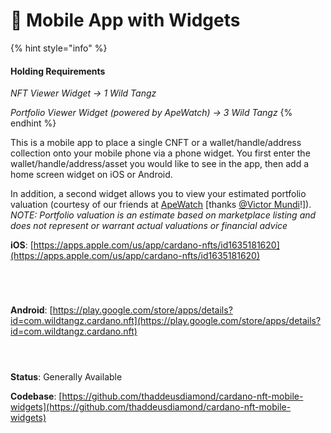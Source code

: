 # 📱 Mobile App with Widgets

{% hint style="info" %}
#### Holding Requirements

_NFT Viewer Widget -> 1 Wild Tangz_

_Portfolio Viewer Widget (powered by ApeWatch) -> 3 Wild Tangz_
{% endhint %}

This is a mobile app to place a single CNFT or a wallet/handle/address collection onto your mobile phone via a phone widget. You first enter the wallet/handle/address/asset you would like to see in the app, then add a home screen widget on iOS or Android.

In addition, a second widget allows you to view your estimated portfolio valuation (courtesy of our friends at [ApeWatch](https://apewatch.app/) \[thanks [@Victor Mundi](https://twitter.com/victormundi)!]). _NOTE: Portfolio valuation is an estimate based on marketplace listing and does not represent or warrant actual valuations or financial advice_

**iOS**: [https://apps.apple.com/us/app/cardano-nfts/id1635181620](https://apps.apple.com/us/app/cardano-nfts/id1635181620)

<div>

<figure><img src="../.gitbook/assets/Simulator Screen Shot - iPhone 13 Pro Max - 2022-08-02 at 16.53.48.png" alt=""><figcaption></figcaption></figure>

 

<figure><img src="../.gitbook/assets/Simulator Screen Shot - iPhone 13 Pro Max - 2022-08-02 at 16.55.56.png" alt=""><figcaption></figcaption></figure>

 

<figure><img src="../.gitbook/assets/Simulator Screen Shot - iPhone 13 Pro Max - 2022-08-02 at 16.56.10.png" alt=""><figcaption></figcaption></figure>

 

<figure><img src="../.gitbook/assets/Simulator Screen Shot - iPhone 13 Pro Max - 2022-08-02 at 16.56.30.png" alt=""><figcaption></figcaption></figure>

</div>

**Android**: [https://play.google.com/store/apps/details?id=com.wildtangz.cardano.nft](https://play.google.com/store/apps/details?id=com.wildtangz.cardano.nft)

<div>

<figure><img src="../.gitbook/assets/screenshot_app.png" alt=""><figcaption></figcaption></figure>

 

<figure><img src="../.gitbook/assets/widget_selection.png" alt=""><figcaption></figcaption></figure>

 

<figure><img src="../.gitbook/assets/widgets_live.png" alt=""><figcaption></figcaption></figure>

</div>

**Status**: Generally Available

**Codebase**: [https://github.com/thaddeusdiamond/cardano-nft-mobile-widgets](https://github.com/thaddeusdiamond/cardano-nft-mobile-widgets)
